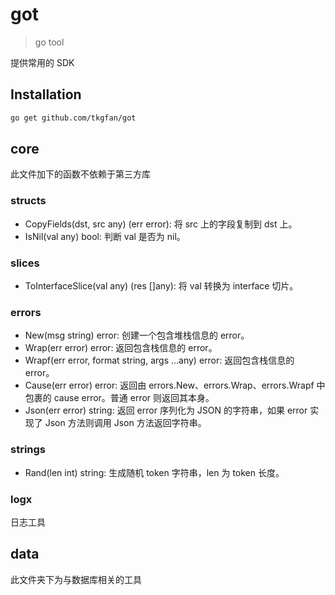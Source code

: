 # got

> go tool

提供常用的 SDK

## Installation

```bash
go get github.com/tkgfan/got
```

## core

此文件加下的函数不依赖于第三方库

### structs

- CopyFields(dst, src any) (err error): 将 src 上的字段复制到 dst 上。
- IsNil(val any) bool: 判断 val 是否为 nil。

### slices

- ToInterfaceSlice(val any) (res []any): 将 val 转换为 interface 切片。

### errors

- New(msg string) error: 创建一个包含堆栈信息的 error。
- Wrap(err error) error: 返回包含栈信息的 error。
- Wrapf(err error, format string, args ...any) error: 返回包含栈信息的 error。
- Cause(err error) error: 返回由 errors.New、errors.Wrap、errors.Wrapf 中包裹的 cause error。普通 error 则返回其本身。
- Json(err error) string: 返回 error 序列化为 JSON 的字符串，如果 error 实现了 Json 方法则调用 Json 方法返回字符串。

### strings

- Rand(len int) string: 生成随机 token 字符串，len 为 token 长度。

### logx

日志工具

## data

此文件夹下为与数据库相关的工具
